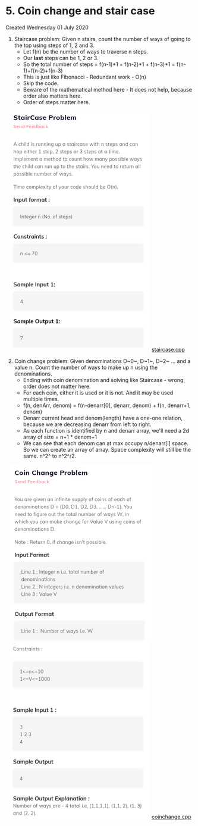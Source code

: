 # 5. Coin change and stair case

Created Wednesday 01 July 2020

1. Staircase problem: Given n stairs, count the number of ways of going to the top using steps of 1, 2 and 3.
   - Let f(n) be the number of ways to traverse n steps.
   - Our **last** steps can be 1, 2 or 3.
   - So the total number of steps = f(n-1)*1 + f(n-2)*1 + f(n-3)\*1 = f(n-1)+f(n-2)+f(n-3)
   - This is just like Fibonacci - Redundant work - O(n)
   - Skip the code.
   - Beware of the mathematical method here - It does not help, because order also matters here.
   - Order of steps matter here.

![](/assets/5._Coin_change_and_stair_case-image-1.png)
[staircase.cpp](5._Coin_change_and_stair_case/staircase.cpp)

2. Coin change problem: Given denominations D~0~, D~1~, D~2~ ... and a value n. Count the number of ways to make up n using the denominations.
   - Ending with coin denomination and solving like Staircase - wrong, order does not matter here.
   - For each coin, either it is used or it is not. And it may be used multiple times.
   - f(n, denArr, denom) = f(n-denarr[0], denarr, denom) + f(n, denarr+1, denom)
   - Denarr current head and denom(length) have a one-one relation, because we are decreasing denarr from left to right.
   - As each function is identified by n and denarr array, we'll need a 2d array of size = n+1 \* denom+1
   - We can see that each denom can at max occupy n/denarr[i] space. So we can create an array of array. Space complexity will still be the same. n^2^ to n^2^/2.

![](/assets/5._Coin_change_and_stair_case-image-2.png) ![](/assets/5._Coin_change_and_stair_case-image-3.png)
[coinchange.cpp](5._Coin_change_and_stair_case/coinchange.cpp)
